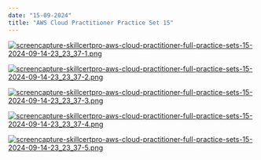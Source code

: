 ```yaml
---
date: "15-09-2024"
title: "AWS Cloud Practitioner Practice Set 15"
---
```

<a href="/blog/images/screencapture-skillcertpro-aws-cloud-practitioner-full-practice-sets-15-2024-09-14-23_23_37-1.png" target="_blank"><img src="/blog/images/screencapture-skillcertpro-aws-cloud-practitioner-full-practice-sets-15-2024-09-14-23_23_37-1.png" alt="screencapture-skillcertpro-aws-cloud-practitioner-full-practice-sets-15-2024-09-14-23_23_37-1.png" /></a>

<a href="/blog/images/screencapture-skillcertpro-aws-cloud-practitioner-full-practice-sets-15-2024-09-14-23_23_37-2.png" target="_blank"><img src="/blog/images/screencapture-skillcertpro-aws-cloud-practitioner-full-practice-sets-15-2024-09-14-23_23_37-2.png" alt="screencapture-skillcertpro-aws-cloud-practitioner-full-practice-sets-15-2024-09-14-23_23_37-2.png" /></a>

<a href="/blog/images/screencapture-skillcertpro-aws-cloud-practitioner-full-practice-sets-15-2024-09-14-23_23_37-3.png" target="_blank"><img src="/blog/images/screencapture-skillcertpro-aws-cloud-practitioner-full-practice-sets-15-2024-09-14-23_23_37-3.png" alt="screencapture-skillcertpro-aws-cloud-practitioner-full-practice-sets-15-2024-09-14-23_23_37-3.png" /></a>

<a href="/blog/images/screencapture-skillcertpro-aws-cloud-practitioner-full-practice-sets-15-2024-09-14-23_23_37-4.png" target="_blank"><img src="/blog/images/screencapture-skillcertpro-aws-cloud-practitioner-full-practice-sets-15-2024-09-14-23_23_37-4.png" alt="screencapture-skillcertpro-aws-cloud-practitioner-full-practice-sets-15-2024-09-14-23_23_37-4.png" /></a>

<a href="/blog/images/screencapture-skillcertpro-aws-cloud-practitioner-full-practice-sets-15-2024-09-14-23_23_37-5.png" target="_blank"><img src="/blog/images/screencapture-skillcertpro-aws-cloud-practitioner-full-practice-sets-15-2024-09-14-23_23_37-5.png" alt="screencapture-skillcertpro-aws-cloud-practitioner-full-practice-sets-15-2024-09-14-23_23_37-5.png" /></a>